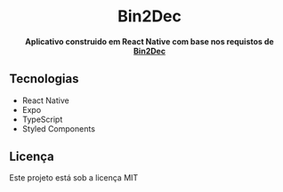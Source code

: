 <h1 align="center">
  Bin2Dec
</h1>

<h4 align="center">
  Aplicativo construido em React Native com base nos requistos de <a href="https://github.com/florinpop17/app-ideas/blob/master/Projects/1-Beginner/Bin2Dec-App.md">Bin2Dec</a>
</h4>

## Tecnologias

- React Native
- Expo
- TypeScript
- Styled Components

## Licença

Este projeto está sob a licença MIT
